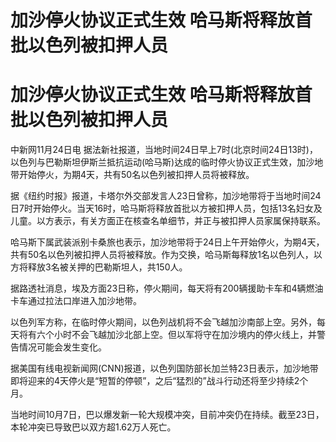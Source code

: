 # 加沙停火协议正式生效 哈马斯将释放首批以色列被扣押人员

# 加沙停火协议正式生效 哈马斯将释放首批以色列被扣押人员

中新网11月24日电
据法新社报道，当地时间24日早上7时(北京时间24日13时)，以色列与巴勒斯坦伊斯兰抵抗运动(哈马斯)达成的临时停火协议正式生效，加沙地带开始停火，为期4天，共有50名以色列被扣押人员将被释放。

据《纽约时报》报道，卡塔尔外交部发言人23日曾称，加沙地带将于当地时间24日7时开始停火。当天16时，哈马斯将释放首批以方被扣押人员，包括13名妇女及儿童。以方表示，有关方面正在核查名单细节，并正与被扣押人员家属保持联系。

哈马斯下属武装派别卡桑旅也表示，加沙地带将于24日上午开始停火，为期4天，共有50名以色列被扣押人员将被释放。作为交换，哈马斯每释放1名以色列人，以方将释放3名被关押的巴勒斯坦人，共150人。

据路透社消息，埃及方面23日称，停火期间，每天将有200辆援助卡车和4辆燃油卡车通过拉法口岸进入加沙地带。

以色列军方称，在临时停火期间，以色列战机将不会飞越加沙南部上空。另外，每天将有六个小时不会飞越加沙北部上空。但以军将守在加沙境内的停火线上，并警告情况可能会发生变化。

据美国有线电视新闻网(CNN)报道，以色列国防部长加兰特23日表示，加沙地带即将迎来的4天停火是“短暂的停顿”，之后“猛烈的”战斗行动还将至少持续2个月。

当地时间10月7日，巴以爆发新一轮大规模冲突，目前冲突仍在持续。截至23日，本轮冲突已导致巴以双方超1.62万人死亡。

